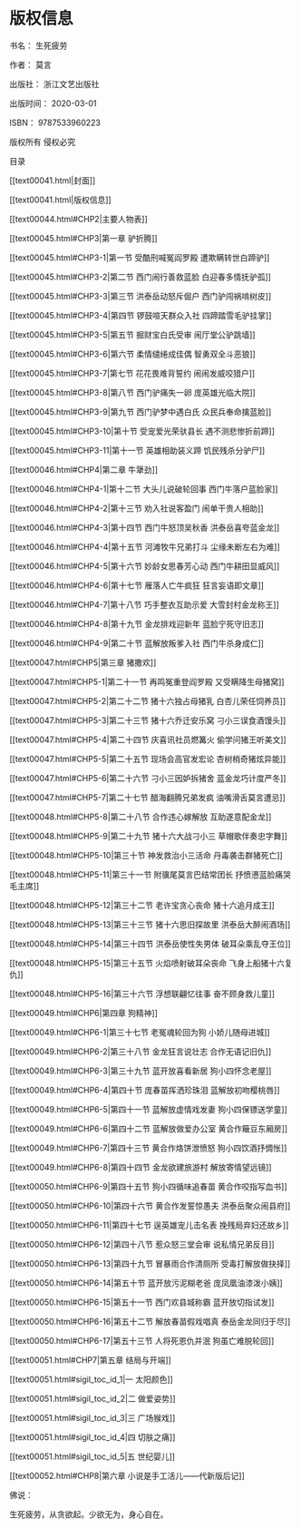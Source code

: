   

# 版权信息

书名： 生死疲劳

作者： 莫言

出版社： 浙江文艺出版社

出版时间： 2020-03-01

ISBN： 9787533960223

版权所有 侵权必究

  

目录

[[text00041.html\|封面]]

[[text00041.html\|版权信息]]

[[text00044.html#CHP2\|主要人物表]]

[[text00045.html#CHP3\|第一章 驴折腾]]

[[text00045.html#CHP3-1\|第一节 受酷刑喊冤阎罗殿 遭欺瞒转世白蹄驴]]

[[text00045.html#CHP3-2\|第二节 西门闹行善救蓝脸 白迎春多情抚驴孤]]

[[text00045.html#CHP3-3\|第三节 洪泰岳动怒斥倔户 西门驴闯祸啃树皮]]

[[text00045.html#CHP3-4\|第四节 锣鼓喧天群众入社 四蹄踏雪毛驴挂掌]]

[[text00045.html#CHP3-5\|第五节 掘财宝白氏受审 闹厅堂公驴跳墙]]

[[text00045.html#CHP3-6\|第六节 柔情缱绻成佳偶 智勇双全斗恶狼]]

[[text00045.html#CHP3-7\|第七节 花花畏难背誓约 闹闹发威咬猎户]]

[[text00045.html#CHP3-8\|第八节 西门驴痛失一卵 庞英雄光临大院]]

[[text00045.html#CHP3-9\|第九节 西门驴梦中遇白氏 众民兵奉命擒蓝脸]]

[[text00045.html#CHP3-10\|第十节 受宠爱光荣驮县长 遇不测悲惨折前蹄]]

[[text00045.html#CHP3-11\|第十一节 英雄相助装义蹄 饥民残杀分驴尸]]

[[text00046.html#CHP4\|第二章 牛犟劲]]

[[text00046.html#CHP4-1\|第十二节 大头儿说破轮回事 西门牛落户蓝脸家]]

[[text00046.html#CHP4-2\|第十三节 劝入社说客盈门 闹单干贵人相助]]

[[text00046.html#CHP4-3\|第十四节 西门牛怒顶吴秋香 洪泰岳喜夸蓝金龙]]

[[text00046.html#CHP4-4\|第十五节 河滩牧牛兄弟打斗 尘缘未断左右为难]]

[[text00046.html#CHP4-5\|第十六节 妙龄女思春芳心动 西门牛耕田显威风]]

[[text00046.html#CHP4-6\|第十七节 雁落人亡牛疯狂 狂言妄语即文章]]

[[text00046.html#CHP4-7\|第十八节 巧手整衣互助示爱 大雪封村金龙称王]]

[[text00046.html#CHP4-8\|第十九节 金龙排戏迎新年 蓝脸宁死守旧志]]

[[text00046.html#CHP4-9\|第二十节 蓝解放叛爹入社 西门牛杀身成仁]]

[[text00047.html#CHP5\|第三章 猪撒欢]]

[[text00047.html#CHP5-1\|第二十一节 再鸣冤重登阎罗殿 又受瞒降生母猪窝]]

[[text00047.html#CHP5-2\|第二十二节 猪十六独占母猪乳 白杏儿荣任饲养员]]

[[text00047.html#CHP5-3\|第二十三节 猪十六乔迁安乐窝 刁小三误食酒馒头]]

[[text00047.html#CHP5-4\|第二十四节 庆喜讯社员燃篝火 偷学问猪王听美文]]

[[text00047.html#CHP5-5\|第二十五节 现场会高官发宏论 杏树梢奇猪炫异能]]

[[text00047.html#CHP5-6\|第二十六节 刁小三因妒拆猪舍 蓝金龙巧计度严冬]]

[[text00047.html#CHP5-7\|第二十七节 醋海翻腾兄弟发疯 油嘴滑舌莫言遭忌]]

[[text00048.html#CHP5-8\|第二十八节 合作违心嫁解放 互助遂意配金龙]]

[[text00048.html#CHP5-9\|第二十九节 猪十六大战刁小三 草帽歌伴奏忠字舞]]

[[text00048.html#CHP5-10\|第三十节 神发救治小三活命 丹毒袭击群猪死亡]]

[[text00048.html#CHP5-11\|第三十一节 附骥尾莫言巴结常团长 抒愤懑蓝脸痛哭毛主席]]

[[text00048.html#CHP5-12\|第三十二节 老许宝贪心丧命 猪十六追月成王]]

[[text00048.html#CHP5-13\|第三十三节 猪十六思旧探故里 洪泰岳大醉闹酒场]]

[[text00048.html#CHP5-14\|第三十四节 洪泰岳使性失男体 破耳朵乘乱夺王位]]

[[text00048.html#CHP5-15\|第三十五节 火焰喷射破耳朵丧命 飞身上船猪十六复仇]]

[[text00048.html#CHP5-16\|第三十六节 浮想联翩忆往事 奋不顾身救儿童]]

[[text00049.html#CHP6\|第四章 狗精神]]

[[text00049.html#CHP6-1\|第三十七节 老冤魂轮回为狗 小娇儿随母进城]]

[[text00049.html#CHP6-2\|第三十八节 金龙狂言说壮志 合作无语记旧仇]]

[[text00049.html#CHP6-3\|第三十九节 蓝开放喜看新居 狗小四怀念老屋]]

[[text00049.html#CHP6-4\|第四十节 庞春苗挥洒珍珠泪 蓝解放初吻樱桃唇]]

[[text00049.html#CHP6-5\|第四十一节 蓝解放虚情戏发妻 狗小四保镖送学童]]

[[text00049.html#CHP6-6\|第四十二节 蓝解放做爱办公室 黄合作簸豆东厢房]]

[[text00049.html#CHP6-7\|第四十三节 黄合作烙饼泄愤怒 狗小四饮酒抒惆怅]]

[[text00049.html#CHP6-8\|第四十四节 金龙欲建旅游村 解放寄情望远镜]]

[[text00050.html#CHP6-9\|第四十五节 狗小四循味追春苗 黄合作咬指写血书]]

[[text00050.html#CHP6-10\|第四十六节 黄合作发誓惊愚夫 洪泰岳聚众闹县府]]

[[text00050.html#CHP6-11\|第四十七节 逞英雄宠儿击名表 挽残局弃妇还故乡]]

[[text00050.html#CHP6-12\|第四十八节 惹众怒三堂会审 说私情兄弟反目]]

[[text00050.html#CHP6-13\|第四十九节 冒暴雨合作清厕所 受毒打解放做抉择]]

[[text00050.html#CHP6-14\|第五十节 蓝开放污泥糊老爸 庞凤凰油漆泼小姨]]

[[text00050.html#CHP6-15\|第五十一节 西门欢县城称霸 蓝开放切指试发]]

[[text00050.html#CHP6-16\|第五十二节 解放春苗假戏唱真 泰岳金龙同归于尽]]

[[text00050.html#CHP6-17\|第五十三节 人将死恩仇并泯 狗虽亡难脱轮回]]

[[text00051.html#CHP7\|第五章 结局与开端]]

[[text00051.html#sigil_toc_id_1\|一 太阳颜色]]

[[text00051.html#sigil_toc_id_2\|二 做爱姿势]]

[[text00051.html#sigil_toc_id_3\|三 广场猴戏]]

[[text00051.html#sigil_toc_id_4\|四 切肤之痛]]

[[text00051.html#sigil_toc_id_5\|五 世纪婴儿]]

[[text00052.html#CHP8\|第六章 小说是手工活儿——代新版后记]]

  

佛说：

生死疲劳，从贪欲起。少欲无为，身心自在。